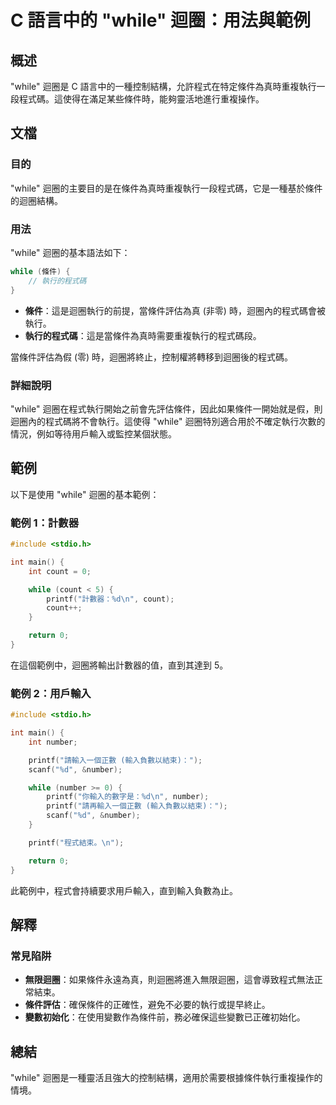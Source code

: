 <!--
Meta Description: # C 語言中的 "while" 迴圈：用法與範例 ## 概述 "while" 迴圈是 C 語言中的一種控制結構，允許程式在特定條件為真時重複執行一段程式碼。這使得在滿足某些條件時，能夠靈活地進行重複操作。 ## 文檔 ### 目的 "while" 迴圈的主要目的是在條件為真時重複執行一段程式碼，它...
Meta Keywords: while, printf, number, int, count
-->

# C 語言中的 "while" 迴圈：用法與範例

## 概述
"while" 迴圈是 C 語言中的一種控制結構，允許程式在特定條件為真時重複執行一段程式碼。這使得在滿足某些條件時，能夠靈活地進行重複操作。

## 文檔
### 目的
"while" 迴圈的主要目的是在條件為真時重複執行一段程式碼，它是一種基於條件的迴圈結構。

### 用法
"while" 迴圈的基本語法如下：
```c
while (條件) {
    // 執行的程式碼
}
```
- **條件**：這是迴圈執行的前提，當條件評估為真 (非零) 時，迴圈內的程式碼會被執行。
- **執行的程式碼**：這是當條件為真時需要重複執行的程式碼段。

當條件評估為假 (零) 時，迴圈將終止，控制權將轉移到迴圈後的程式碼。

### 詳細說明
"while" 迴圈在程式執行開始之前會先評估條件，因此如果條件一開始就是假，則迴圈內的程式碼將不會執行。這使得 "while" 迴圈特別適合用於不確定執行次數的情況，例如等待用戶輸入或監控某個狀態。

## 範例
以下是使用 "while" 迴圈的基本範例：

### 範例 1：計數器
```c
#include <stdio.h>

int main() {
    int count = 0;

    while (count < 5) {
        printf("計數器：%d\n", count);
        count++;
    }

    return 0;
}
```
在這個範例中，迴圈將輸出計數器的值，直到其達到 5。

### 範例 2：用戶輸入
```c
#include <stdio.h>

int main() {
    int number;

    printf("請輸入一個正數 (輸入負數以結束)：");
    scanf("%d", &number);

    while (number >= 0) {
        printf("你輸入的數字是：%d\n", number);
        printf("請再輸入一個正數 (輸入負數以結束)：");
        scanf("%d", &number);
    }

    printf("程式結束。\n");

    return 0;
}
```
此範例中，程式會持續要求用戶輸入，直到輸入負數為止。

## 解釋
### 常見陷阱
- **無限迴圈**：如果條件永遠為真，則迴圈將進入無限迴圈，這會導致程式無法正常結束。
- **條件評估**：確保條件的正確性，避免不必要的執行或提早終止。
- **變數初始化**：在使用變數作為條件前，務必確保這些變數已正確初始化。

## 總結
"while" 迴圈是一種靈活且強大的控制結構，適用於需要根據條件執行重複操作的情境。